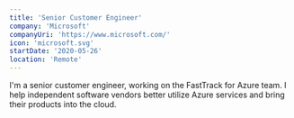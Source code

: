 ```yaml
---
title: 'Senior Customer Engineer'
company: 'Microsoft'
companyUri: 'https://www.microsoft.com/'
icon: 'microsoft.svg'
startDate: '2020-05-26'
location: 'Remote'
---
```


I'm a senior customer engineer, working on the FastTrack for Azure team. I help
independent software vendors better utilize Azure services and bring their
products into the cloud.
